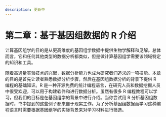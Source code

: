 ```yaml
---
description: 更新中
---
```


# 第二章：基于基因组数据的 R 介绍

计算基因组学的目的是从更高维度的基因组学数据中提供生物学解释和见解。总体而言，它和任何其他类型的数据分析都类似，但是做计算基因组学需要该领域特定的知识和工具。

随着高通量实验技术的兴起，数据分析能力也成为研究者们追求的一项技能。本章的目的是首先让读者熟悉数据分析步骤，然后在基因组数据分析的背景下提供 R 编程的基础知识。R 是一种开源免费的统计编程语言，在研究人员和数据挖掘人员中很受欢迎，可以用于构建软件和进行数据分析。虽然有很多 R 编程教程可以学习，但我们的目标是在基因组学的背景中进行介绍。当你尝试用 R 分析基因组数据时，书中提到的这些例子都来自于现实工作。为了分析基因组数据而学习这种编程语言时需要根据基因组学的实际背景来对学习材料进行筛选。

